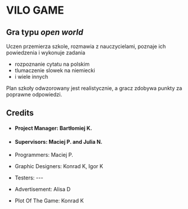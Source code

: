 # VILO GAME

## Gra typu *open world*

Uczen przemierza szkole, rozmawia z nauczycielami, poznaje ich powiedzenia i wykonuje zadania

- rozpoznanie cytatu na polskim
- tlumaczenie slowek na niemiecki
- i wiele innych

Plan szkoły odwzorowany jest realistycznie, a gracz zdobywa punkty za poprawne odpowiedzi.

## Credits

- #### Project Manager: Bartłomiej K.
- #### Supervisors: Maciej P. and Julia N.


- Programmers: Maciej P.
- Graphic Designers: Konrad K, Igor K
- Testers: ---
- Advertisement: Alisa D
- Plot Of The Game: Konrad K

